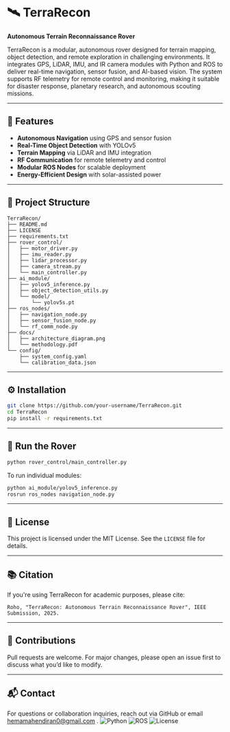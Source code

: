 # 🛰️ TerraRecon

**Autonomous Terrain Reconnaissance Rover**

TerraRecon is a modular, autonomous rover designed for terrain mapping, object detection, and remote exploration in challenging environments. It integrates GPS, LiDAR, IMU, and IR camera modules with Python and ROS to deliver real-time navigation, sensor fusion, and AI-based vision. The system supports RF telemetry for remote control and monitoring, making it suitable for disaster response, planetary research, and autonomous scouting missions.

---

## 🚀 Features

- **Autonomous Navigation** using GPS and sensor fusion
- **Real-Time Object Detection** with YOLOv5
- **Terrain Mapping** via LiDAR and IMU integration
- **RF Communication** for remote telemetry and control
- **Modular ROS Nodes** for scalable deployment
- **Energy-Efficient Design** with solar-assisted power

---

## 📁 Project Structure

```
TerraRecon/
├── README.md
├── LICENSE
├── requirements.txt
├── rover_control/
│   ├── motor_driver.py
│   ├── imu_reader.py
│   ├── lidar_processor.py
│   ├── camera_stream.py
│   └── main_controller.py
├── ai_module/
│   ├── yolov5_inference.py
│   ├── object_detection_utils.py
│   └── model/
│       └── yolov5s.pt
├── ros_nodes/
│   ├── navigation_node.py
│   ├── sensor_fusion_node.py
│   └── rf_comm_node.py
├── docs/
│   ├── architecture_diagram.png
│   └── methodology.pdf
└── config/
    ├── system_config.yaml
    └── calibration_data.json
```

---

## ⚙️ Installation

```bash
git clone https://github.com/your-username/TerraRecon.git
cd TerraRecon
pip install -r requirements.txt
```

---

## 🧠 Run the Rover

```bash
python rover_control/main_controller.py
```

To run individual modules:

```bash
python ai_module/yolov5_inference.py
rosrun ros_nodes navigation_node.py
```

---

## 📜 License

This project is licensed under the MIT License. See the `LICENSE` file for details.

---

## 📚 Citation

If you're using TerraRecon for academic purposes, please cite:

```
Roho, "TerraRecon: Autonomous Terrain Reconnaissance Rover", IEEE Submission, 2025.
```

---

## 🤝 Contributions

Pull requests are welcome. For major changes, please open an issue first to discuss what you’d like to modify.

---

## 📬 Contact

For questions or collaboration inquiries, reach out via GitHub or email hemamahendiran0@gmail.com .
![Python](https://img.shields.io/badge/Python-3.9-blue)
![ROS](https://img.shields.io/badge/ROS-Noetic-green)
![License](https://img.shields.io/badge/License-MIT-yellow)


